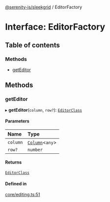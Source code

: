 [@serenity-is/sleekgrid](../README.md) / EditorFactory

# Interface: EditorFactory

## Table of contents

### Methods

- [getEditor](EditorFactory.md#geteditor)

## Methods

### getEditor

▸ **getEditor**(`column`, `row?`): [`EditorClass`](EditorClass.md)

#### Parameters

| Name | Type |
| :------ | :------ |
| `column` | [`Column`](Column.md)\<`any`\> |
| `row?` | `number` |

#### Returns

[`EditorClass`](EditorClass.md)

#### Defined in

[core/editing.ts:51](https://github.com/serenity-is/sleekgrid/blob/master/src/core/editing.ts#L51)
